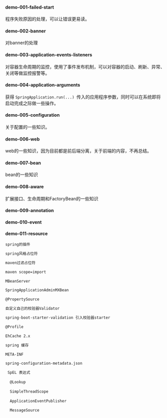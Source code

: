 #### demo-001-failed-start

程序失败原因的处理，可以让错误更易读。

#### demo-002-banner

对banner的处理

#### demo-003-application-events-listeners

对容器生命周期的监控，使用了事件发布机制，可以对容器的启动、刷新、异常、关闭等做监控报警等。

#### demo-004-application-arguments

获得 `SpringApplication.run(...) `传入的应用程序参数，同时可以在系统即将启动完成之际做一些操作。

#### demo-005-configuration

关于配置的一些知识。

#### demo-006-web

web的一些知识，因为目前都是前后端分离，关于前端的内容，不再总结。

#### demo-007-bean

bean的一些知识

#### demo-008-aware

扩展接口、生命周期和FactoryBean的一些知识

#### demo-009-annotation

#### demo-010-event

#### demo-011-resource





































```txt
spring的插件

spring风格占位符

maven过滤占位符

maven scope=import

MBeanServer 

SpringApplicationAdminMXBean

@PropertySource

自定义自己的校验器Validator

spring-boot-starter-validation 引入校验器starter

@Profile

EhCache 2.x

spring 缓存

META-INF

spring-configuration-metadata.json

 SpEL 表达式
 
  @Lookup
  
  SimpleThreadScope
  
  ApplicationEventPublisher
  
  MessageSource 
```

